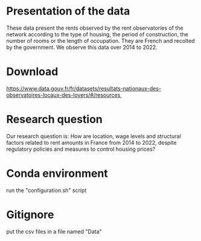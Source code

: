 # Presentation of the data
These data present the rents observed by the rent observatories of the network according to the type of housing, the period of construction, the number of rooms or the length of occupation. They are French and recolted by the government. We observe this data over 2014 to 2022.

# Download 
https://www.data.gouv.fr/fr/datasets/resultats-nationaux-des-observatoires-locaux-des-loyers/#/resources 

# Research question
Our research question is: 
How are location, wage levels and structural factors related to rent amounts in France from 2014 to 2022, despite regulatory policies and measures to control housing prices?

# Conda environment 
run the "configuration.sh" script

# Gitignore
put the csv files in a file named "Data"
